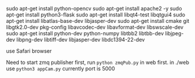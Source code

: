 sudo apt-get install python-opencv
sudo apt-get install apache2 -y
sudo apt-get install python3-flask 
sudo apt-get install libqt4-test libqtgui4
sudo apt-get install libatlas-base-dev libjasper-dev
sudo apt-get install cmake git libgtk2.0-dev pkg-config libavcodec-dev libavformat-dev libswscale-dev
sudo apt-get install python-dev python-numpy libtbb2 libtbb-dev libjpeg-dev libpng-dev libtiff-dev libjasper-dev libdc1394-22-dev

use Safari browser

Need to start zmq publisher first, run `python zmqPub.py` in web first.
in ./web use `python3 appCam.py` currently port is 5000
